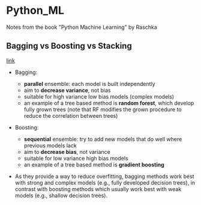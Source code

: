 # Python_ML
Notes from the book "Python Machine Learning" by Raschka

## Bagging vs Boosting vs Stacking

[link](https://stats.stackexchange.com/questions/18891/bagging-boosting-and-stacking-in-machine-learning)

-	Bagging:
	
	- **parallel** ensemble: each model is built independently
	- aim to **decrease variance**, not bias
	- suitable for high variance low bias models (complex models)
	- an example of a tree based method is **random forest**, which develop fully grown trees (note that RF modifies the grown procedure to reduce the correlation between trees)
	
-	Boosting:
	
	- **sequential** ensemble: try to add new models that do well where previous models lack
	- aim to **decrease bias**, not variance
	- suitable for low variance high bias models
	- an example of a tree based method is **gradient boosting**

- As they provide a way to reduce overfitting, bagging methods work best with strong and complex models (e.g., fully developed decision trees), in contrast with boosting methods which usually work best with weak models (e.g., shallow decision trees).